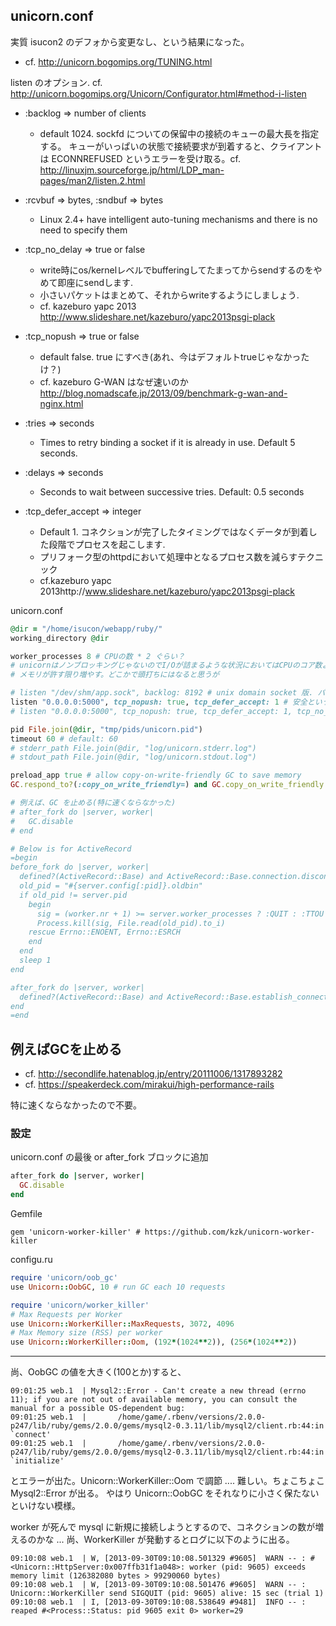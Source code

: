 ## unicorn.conf

実質 isucon2 のデフォから変更なし、という結果になった。

* cf. http://unicorn.bogomips.org/TUNING.html

listen のオプション. cf. http://unicorn.bogomips.org/Unicorn/Configurator.html#method-i-listen

* :backlog => number of clients

    * default 1024. sockfd についての保留中の接続のキューの最大長を指定する。 キューがいっぱいの状態で接続要求が到着すると、クライアントは ECONNREFUSED というエラーを受け取る。cf. http://linuxjm.sourceforge.jp/html/LDP_man-pages/man2/listen.2.html

* :rcvbuf => bytes, :sndbuf => bytes

    * Linux 2.4+ have intelligent auto-tuning mechanisms and there is no need to specify them

* :tcp_no_delay => true or false

    * write時にos/kernelレベルでbufferingしてたまってからsendするのをやめて即座にsendします.
    * 小さいパケットはまとめて、それからwriteするようにしましょう. 
    * cf. kazeburo yapc 2013 http://www.slideshare.net/kazeburo/yapc2013psgi-plack

* :tcp_nopush => true or false

    * default false. true にすべき(あれ、今はデフォルトtrueじゃなかったけ？)
    * cf. kazeburo G-WAN はなぜ速いのか http://blog.nomadscafe.jp/2013/09/benchmark-g-wan-and-nginx.html

* :tries => seconds

    * Times to retry binding a socket if it is already in use. Default 5 seconds.

* :delays => seconds

    * Seconds to wait between successive tries. Default: 0.5 seconds

* :tcp_defer_accept => integer

    * Default 1. コネクションが完了したタイミングではなくデータが到着した段階でプロセスを起こします.
    * プリフォーク型のhttpdにおいて処理中となるプロセス数を減らすテクニック
    * cf.kazeburo yapc 2013http://www.slideshare.net/kazeburo/yapc2013psgi-plack

unicorn.conf

```ruby
@dir = "/home/isucon/webapp/ruby/"
working_directory @dir

worker_processes 8 # CPUの数 * 2 ぐらい？
# unicornはノンブロッキングじゃないのでI/Oが詰まるような状況においてはCPUのコア数より増やしたほうが効率が良い.
# メモリが許す限り増やす。どこかで頭打ちにはなると思うが

# listen "/dev/shm/app.sock", backlog: 8192 # unix domain socket 版. パスは nginx と合わせること
listen "0.0.0.0:5000", tcp_nopush: true, tcp_defer_accept: 1 # 安全というかデフォ
# listen "0.0.0.0:5000", tcp_nopush: true, tcp_defer_accept: 1, tcp_no_delay: true # アプリの実装を気を付ける必要あり

pid File.join(@dir, "tmp/pids/unicorn.pid")
timeout 60 # default: 60
# stderr_path File.join(@dir, "log/unicorn.stderr.log")
# stdout_path File.join(@dir, "log/unicorn.stdout.log")

preload_app true # allow copy-on-write-friendly GC to save memory
GC.respond_to?(:copy_on_write_friendly=) and GC.copy_on_write_friendly = true

# 例えば、GC を止める(特に速くならなかった)
# after_fork do |server, worker|
#   GC.disable
# end

# Below is for ActiveRecord
=begin
before_fork do |server, worker|
  defined?(ActiveRecord::Base) and ActiveRecord::Base.connection.disconnect!
  old_pid = "#{server.config[:pid]}.oldbin"
  if old_pid != server.pid
    begin
      sig = (worker.nr + 1) >= server.worker_processes ? :QUIT : :TTOU
      Process.kill(sig, File.read(old_pid).to_i)
    rescue Errno::ENOENT, Errno::ESRCH
    end
  end
  sleep 1
end

after_fork do |server, worker|
  defined?(ActiveRecord::Base) and ActiveRecord::Base.establish_connection
end
=end
```

## 例えばGCを止める

* cf. http://secondlife.hatenablog.jp/entry/20111006/1317893282
* cf. https://speakerdeck.com/mirakui/high-performance-rails

特に速くならなかったので不要。

### 設定

unicorn.conf の最後 or after_fork ブロックに追加

```ruby
after_fork do |server, worker|
  GC.disable
end
```

Gemfile

```
gem 'unicorn-worker-killer' # https://github.com/kzk/unicorn-worker-killer
```

configu.ru

```ruby
require 'unicorn/oob_gc'
use Unicorn::OobGC, 10 # run GC each 10 requests

require 'unicorn/worker_killer'
# Max Requests per Worker
use Unicorn::WorkerKiller::MaxRequests, 3072, 4096
# Max Memory size (RSS) per worker
use Unicorn::WorkerKiller::Oom, (192*(1024**2)), (256*(1024**2))
```

-----------

尚、OobGC の値を大きく(100とか)すると、

```
09:01:25 web.1  | Mysql2::Error - Can't create a new thread (errno 11); if you are not out of available memory, you can consult the manual for a possible OS-dependent bug:
09:01:25 web.1  |       /home/game/.rbenv/versions/2.0.0-p247/lib/ruby/gems/2.0.0/gems/mysql2-0.3.11/lib/mysql2/client.rb:44:in `connect'
09:01:25 web.1  |       /home/game/.rbenv/versions/2.0.0-p247/lib/ruby/gems/2.0.0/gems/mysql2-0.3.11/lib/mysql2/client.rb:44:in `initialize'
```
とエラーが出た。Unicorn::WorkerKiller::Oom で調節 .... 難しい。ちょこちょこ Mysql2::Error が出る。
やはり Unicorn::OobGC をそれなりに小さく保たないといけない模様。

worker が死んで mysql に新規に接続しようとするので、コネクションの数が増えるのかな ...
尚、WorkerKiller が発動するとログに以下のように出る。

```
09:10:08 web.1  | W, [2013-09-30T09:10:08.501329 #9605]  WARN -- : #<Unicorn::HttpServer:0x007ffb31f1a048>: worker (pid: 9605) exceeds memory limit (126382080 bytes > 99290060 bytes)
09:10:08 web.1  | W, [2013-09-30T09:10:08.501476 #9605]  WARN -- : Unicorn::WorkerKiller send SIGQUIT (pid: 9605) alive: 15 sec (trial 1)
09:10:08 web.1  | I, [2013-09-30T09:10:08.538649 #9481]  INFO -- : reaped #<Process::Status: pid 9605 exit 0> worker=29
```

